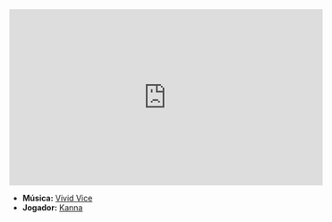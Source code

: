 <iframe width="560" height="315" src="https://www.youtube.com/embed/LFTE4W--Htk?si=yPMNUVCi3P0hyvCJ" title="YouTube video player" frameborder="0" allow="accelerometer; autoplay; clipboard-write; encrypted-media; gyroscope; picture-in-picture; web-share" referrerpolicy="strict-origin-when-cross-origin" allowfullscreen></iframe>

- **Música:** [Vivid Vice](../Músicas/Vivid%20Vice.md)
- **Jogador:** [Kanna](../Membros/Kanna.md)